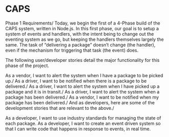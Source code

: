 # CAPS

Phase 1 Requirements/
Today, we begin the first of a 4-Phase build of the CAPS system, written in Node.js. In this first phase, our goal is to setup a system of events and handlers, with the intent being to change out the eventing system as we go, but keeping the handlers themselves largely the same. The task of “delivering a package” doesn’t change (the handler), even if the mechanism for triggering that task (the event) does.

The following user/developer stories detail the major functionality for this phase of the project.

As a vendor, I want to alert the system when I have a package to be picked up./
As a driver, I want to be notified when there is a package to be delivered./
As a driver, I want to alert the system when I have picked up a package and it is in transit./
As a driver, I want to alert the system when a package has been delivered./
As a vendor, I want to be notified when my package has been delivered./
And as developers, here are some of the development stories that are relevant to the above./

As a developer, I want to use industry standards for managing the state of each package.
As a developer, I want to create an event driven system so that I can write code that happens in response to events, in real time.
